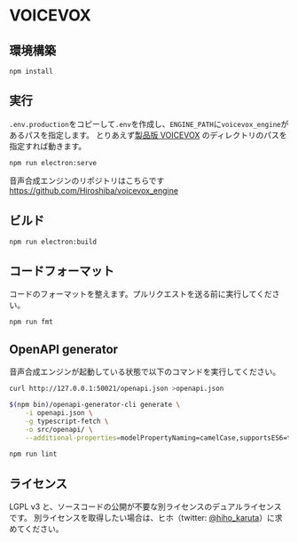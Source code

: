 # VOICEVOX

## 環境構築

```
npm install
```

## 実行

`.env.production`をコピーして`.env`を作成し、`ENGINE_PATH`に`voicevox_engine`があるパスを指定します。
とりあえず[製品版 VOICEVOX](https://voicevox.hiroshiba.jp/) のディレクトリのパスを指定すれば動きます。

```
npm run electron:serve
```

音声合成エンジンのリポジトリはこちらです https://github.com/Hiroshiba/voicevox_engine

## ビルド

```
npm run electron:build
```

## コードフォーマット

コードのフォーマットを整えます。プルリクエストを送る前に実行してください。

```
npm run fmt
```

## OpenAPI generator

音声合成エンジンが起動している状態で以下のコマンドを実行してください。

```bash
curl http://127.0.0.1:50021/openapi.json >openapi.json

$(npm bin)/openapi-generator-cli generate \
    -i openapi.json \
    -g typescript-fetch \
    -o src/openapi/ \
    --additional-properties=modelPropertyNaming=camelCase,supportsES6=true,withInterfaces=true,typescriptThreePlus=true

npm run lint
```

## ライセンス

LGPL v3 と、ソースコードの公開が不要な別ライセンスのデュアルライセンスです。
別ライセンスを取得したい場合は、ヒホ（twitter: [@hiho_karuta](https://twitter.com/hiho_karuta)）に求めてください。
